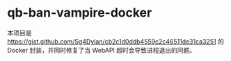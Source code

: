 # qb-ban-vampire-docker

本项目是 https://gist.github.com/Sg4Dylan/cb2c1d0ddb4559c2c46511de31ca3251 的 Docker 封装，并同时修复了当 WebAPI 超时会导致进程退出的问题。
